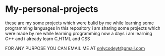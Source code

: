 # My-personal-projects
these are my some projects which were bulid by me while learning some programming languages
In this repository i am sharing some projects which were made by me while learning programming now a days i am learning C++ and i already learn C,HTML and CSS

FOR ANY PURPOSE YOU CAN EMAIL ME AT
onlycodeyt@gmail.com

